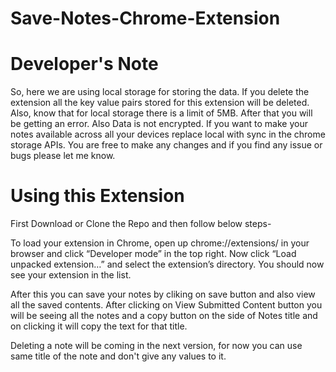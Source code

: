 # Save-Notes-Chrome-Extension

# Developer's Note

So, here we are using local storage for storing the data. If you delete the extension all the key value pairs stored for this extension will be deleted.
Also, know that for local storage there is a limit of 5MB. After that you will be getting an error. Also Data is not encrypted. If you want to make your notes available across all your devices replace local with sync in the chrome storage APIs. You are free to make any changes and if you find any issue or bugs please let me know.

# Using this Extension

First Download or Clone the Repo and then follow below steps- 

To load your extension in Chrome, open up chrome://extensions/ in your browser and click “Developer mode” in the top right. Now click “Load unpacked extension…” and select the extension’s directory. You should now see your extension in the list.

After this you can save your notes by cliking on save button and also view all the saved contents. After clicking on View Submitted Content button you will be seeing all the notes and a copy button on the side of Notes title and on clicking it will copy the text for that title.

Deleting a note will be coming in the next version, for now you can use same title of the note and don't give any values to it.
